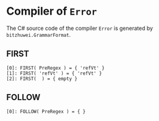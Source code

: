 # Compiler of `Error`

The C# source code of the compiler `Error` is generated by `bitzhuwei.GrammarFormat`.

## FIRST

```
[0]: FIRST( PreRegex ) = { 'refVt' }
[1]: FIRST( 'refVt' ) = { 'refVt' }
[2]: FIRST(  ) = { empty }

```

## FOLLOW

```
[0]: FOLLOW( PreRegex ) = { }

```

